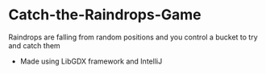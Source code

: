 # Catch-the-Raindrops-Game
Raindrops are falling from random positions and you control a bucket to try and catch them
- Made using LibGDX framework and IntelliJ 

